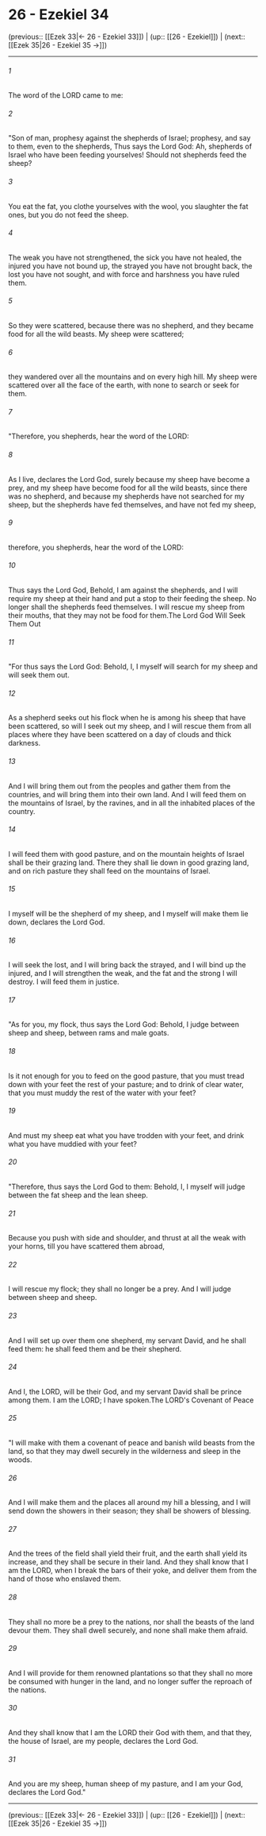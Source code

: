# 26 - Ezekiel 34

(previous:: [[Ezek 33|← 26 - Ezekiel 33]]) | (up:: [[26 - Ezekiel]]) | (next:: [[Ezek 35|26 - Ezekiel 35 →]])

***


###### 1 
The word of the LORD came to me: 

###### 2 
"Son of man, prophesy against the shepherds of Israel; prophesy, and say to them, even to the shepherds, Thus says the Lord God: Ah, shepherds of Israel who have been feeding yourselves! Should not shepherds feed the sheep? 

###### 3 
You eat the fat, you clothe yourselves with the wool, you slaughter the fat ones, but you do not feed the sheep. 

###### 4 
The weak you have not strengthened, the sick you have not healed, the injured you have not bound up, the strayed you have not brought back, the lost you have not sought, and with force and harshness you have ruled them. 

###### 5 
So they were scattered, because there was no shepherd, and they became food for all the wild beasts. My sheep were scattered; 

###### 6 
they wandered over all the mountains and on every high hill. My sheep were scattered over all the face of the earth, with none to search or seek for them. 

###### 7 
"Therefore, you shepherds, hear the word of the LORD: 

###### 8 
As I live, declares the Lord God, surely because my sheep have become a prey, and my sheep have become food for all the wild beasts, since there was no shepherd, and because my shepherds have not searched for my sheep, but the shepherds have fed themselves, and have not fed my sheep, 

###### 9 
therefore, you shepherds, hear the word of the LORD: 

###### 10 
Thus says the Lord God, Behold, I am against the shepherds, and I will require my sheep at their hand and put a stop to their feeding the sheep. No longer shall the shepherds feed themselves. I will rescue my sheep from their mouths, that they may not be food for them.The Lord God Will Seek Them Out 

###### 11 
"For thus says the Lord God: Behold, I, I myself will search for my sheep and will seek them out. 

###### 12 
As a shepherd seeks out his flock when he is among his sheep that have been scattered, so will I seek out my sheep, and I will rescue them from all places where they have been scattered on a day of clouds and thick darkness. 

###### 13 
And I will bring them out from the peoples and gather them from the countries, and will bring them into their own land. And I will feed them on the mountains of Israel, by the ravines, and in all the inhabited places of the country. 

###### 14 
I will feed them with good pasture, and on the mountain heights of Israel shall be their grazing land. There they shall lie down in good grazing land, and on rich pasture they shall feed on the mountains of Israel. 

###### 15 
I myself will be the shepherd of my sheep, and I myself will make them lie down, declares the Lord God. 

###### 16 
I will seek the lost, and I will bring back the strayed, and I will bind up the injured, and I will strengthen the weak, and the fat and the strong I will destroy. I will feed them in justice. 

###### 17 
"As for you, my flock, thus says the Lord God: Behold, I judge between sheep and sheep, between rams and male goats. 

###### 18 
Is it not enough for you to feed on the good pasture, that you must tread down with your feet the rest of your pasture; and to drink of clear water, that you must muddy the rest of the water with your feet? 

###### 19 
And must my sheep eat what you have trodden with your feet, and drink what you have muddied with your feet? 

###### 20 
"Therefore, thus says the Lord God to them: Behold, I, I myself will judge between the fat sheep and the lean sheep. 

###### 21 
Because you push with side and shoulder, and thrust at all the weak with your horns, till you have scattered them abroad, 

###### 22 
I will rescue my flock; they shall no longer be a prey. And I will judge between sheep and sheep. 

###### 23 
And I will set up over them one shepherd, my servant David, and he shall feed them: he shall feed them and be their shepherd. 

###### 24 
And I, the LORD, will be their God, and my servant David shall be prince among them. I am the LORD; I have spoken.The LORD's Covenant of Peace 

###### 25 
"I will make with them a covenant of peace and banish wild beasts from the land, so that they may dwell securely in the wilderness and sleep in the woods. 

###### 26 
And I will make them and the places all around my hill a blessing, and I will send down the showers in their season; they shall be showers of blessing. 

###### 27 
And the trees of the field shall yield their fruit, and the earth shall yield its increase, and they shall be secure in their land. And they shall know that I am the LORD, when I break the bars of their yoke, and deliver them from the hand of those who enslaved them. 

###### 28 
They shall no more be a prey to the nations, nor shall the beasts of the land devour them. They shall dwell securely, and none shall make them afraid. 

###### 29 
And I will provide for them renowned plantations so that they shall no more be consumed with hunger in the land, and no longer suffer the reproach of the nations. 

###### 30 
And they shall know that I am the LORD their God with them, and that they, the house of Israel, are my people, declares the Lord God. 

###### 31 
And you are my sheep, human sheep of my pasture, and I am your God, declares the Lord God."

***

(previous:: [[Ezek 33|← 26 - Ezekiel 33]]) | (up:: [[26 - Ezekiel]]) | (next:: [[Ezek 35|26 - Ezekiel 35 →]])
